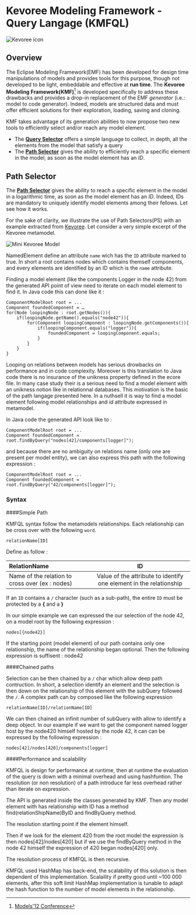 # Kevoree Modeling Framework - Query Langage (KMFQL)

![Kevoree icon](http://kevoree.org/img/kevoree-logo.png)

## Overview

The Eclipse Modeling Framework(EMF) has been developed for design time manipulations of models and provides tools for this purpose, though not developed to be light, embeddable and effective at **run time**. 
The **Kevoree Modeling Framework(KMF)**[^1] is developed specifically to address these drawbacks and provides a drop-in replacement of the EMF *generator* (i.e.: model to code generator). Indeed, models are structured data and must offer efficient solutions for their exploration, loading, saving and cloning.

KMF takes advantage of its generation abilities to now propose two new tools to efficiently select and/or reach any model element.

* The [**Query Selector**](#querySelector) offers a simple language to collect, in depth, all the elements from the model that satisfy a query
* The [**Path Selector**](#pathSelector) gives the ability to efficiently reach a specific element in the model, as soon as the model element has an *ID*.


[^1]:[Models'12 Conference](https://www.google.lu/url?sa=t&rct=j&q=&esrc=s&source=web&cd=4&cad=rja&ved=0CFcQFjAD&url=http%3A%2F%2Fhal.archives-ouvertes.fr%2Fdocs%2F00%2F71%2F45%2F58%2FPDF%2Femfatruntime.pdf&ei=s8AYUfPlIZCDhQfx54DoCw&usg=AFQjCNFlfrm1NFVs6iIddxVjorbJeOajWA&sig2=nUrWedVJnv8ndOQViy2ZtA&bvm=bv.42080656,d.ZG4)


<a id="pathSelector"></a>
## Path Selector

The [**Path Selector**](#pathSelector) gives the ability to reach a specific element in the model in a logarithmic time, as soon as the model element has an *ID*. Indeed, IDs are mandatory to uniquely identify model elements among their fellows. Let see how it works.

For the sake of clarity, we illustrate the use of Path Selectors(PS) with an example extracted from [Kevoree](http://www.kevoree.org). Let consider a very simple excerpt of the Kevoree metamodel.


![Mini Kevoree Model](https://raw.github.com/dukeboard/kevoree-modeling-framework/master/doc/fig/minikev.png)


NamedElement define an attribute `name` wich has the `ID` attribute marked to true.
In short a root contains nodes which contains themself components, and every elements are identified by an ID which is the `name` attribute.
 
Finding a model element (like the components Logger in the node 42) from the generated API point of view need to iterate on each model element to find it. In Java code this can done like it :

	ComponentModelRoot root = ...
    Component foundedComponent = …
    for(Node loopingNode : root.getNodes()){
    	if(loopingNode.getName().equals("node42")){
    		for(Component loopingComponent : loopingNode.getComponents()){
    			if(loopingComponent.equals("logger")){
    				foundedComponent = loopingComponent.equals;
    			}
    		}
    	}	
    }

Looping on relations between models has serious drowbacks on performance and in code complexity. Moreover is this translation to Java code there is no insurance of the unikness property defined in the ecore file.
In many case study their is a serious need to find a model element with an unikness notion like in relationnal databases.
This motivation is the basic of the path langage presented here. 
In a nuthsell it is way to find a model element following model relationships and *id* attribute expressed in metamodel.   

In Java code the generated API look like to :

	ComponentModelRoot root = ...
	Component foundedComponent = root.findByQuery("nodes[42]/components[logger]");
	
and because there are no ambiguity on relations name (only one are present per model entity), we can also express this path with the following expression :

	ComponentModelRoot root = ...
	Component foundedComponent = root.findByQuery("42/components[logger]");



### Syntax

####Simple Path

KMFQL syntax follow the metamodels relationships.
Each relationship can be cross over with the following `word`.

	relationName[ID]

Define as follow :


 RelationName | ID
:----------- | :-----------:
Name of the relation to cross over (ex : nodes) | Value of the attribute to identify one element in the relationship
 
If an `ID` contains a `/` character (such as a sub-path), the entire `ID`  must be protected by a **{** and a **}**

In our simple example we can expressed the our selection of the node 42, on a model root by the following expression :

	nodes[{node42}]
	
If the starting point (model element) of our path contains only one relationship, the name of the relationship began optional.
Then the following expression is suffisent : node42


####Chained paths

Selection can be then chained by a `/` char which allow deep path contruction.
In short, a selection identify an element and the selection is then down on the relationship of this element with the subQuery followed the `/`.
A complex path can by composed like the following expression

	relationName[ID]/relationName[ID]


We can then chained an infinit number of subQuery with allow to identify a deep object.
In our example if we want to get the component named logger host by the node420 himself hosted by the node 42, it can can be expressed by the following expression :

	nodes[42]/nodes[420]/components[logger]

####Performance and scalability

KMFQL is design for performance at runtime, then at runtime the evaluation of the query is down with a minimal overhead and using hashfuntion. The resolution (or non resolution) of a path introduce far less overhead rather than iterate on expression.

The API is generated inside the classes generated by KMF. Then any model element with has relationship with ID has a method find(relationShipName)ByID and findByQuery method.

The resolution starting point if the element himself.

Then if we look for the element 420 from the root model the expression is then nodes[42]/nodes[420] but if we use the findByQuery method in the node 42 himself the expression of 420 began nodes[420] only.

The resolution process of KMFQL is then recursive.

KMFQL used HashMap has back-end, the scalability of this solution is then dependent of this implementation.
Scalaility if pretty good until ~100 000 elements, after this soft limit HashMap implementation is tunable to adapt the hash function to the number of model elements in the relationship.

